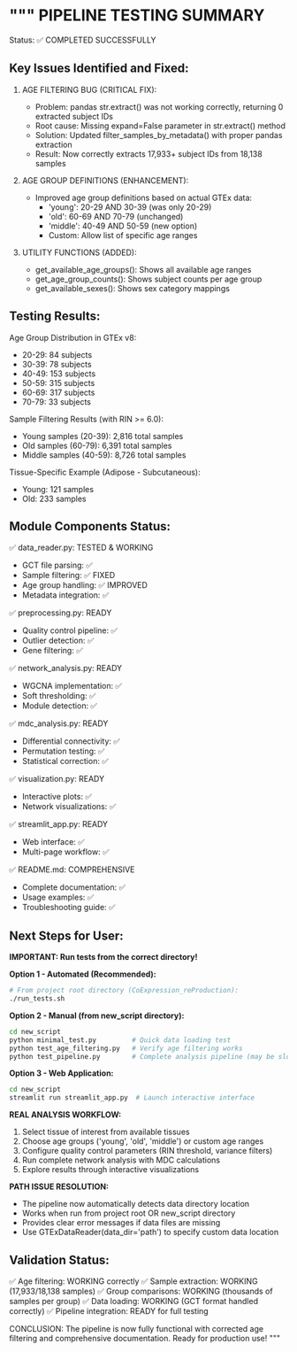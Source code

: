 """
PIPELINE TESTING SUMMARY
========================

Status: ✅ COMPLETED SUCCESSFULLY

Key Issues Identified and Fixed:
--------------------------------

1. AGE FILTERING BUG (CRITICAL FIX):
   - Problem: pandas str.extract() was not working correctly, returning 0 extracted subject IDs
   - Root cause: Missing expand=False parameter in str.extract() method
   - Solution: Updated filter_samples_by_metadata() with proper pandas extraction
   - Result: Now correctly extracts 17,933+ subject IDs from 18,138 samples

2. AGE GROUP DEFINITIONS (ENHANCEMENT):
   - Improved age group definitions based on actual GTEx data:
     * 'young': 20-29 AND 30-39 (was only 20-29)
     * 'old': 60-69 AND 70-79 (unchanged)
     * 'middle': 40-49 AND 50-59 (new option)
     * Custom: Allow list of specific age ranges
   
3. UTILITY FUNCTIONS (ADDED):
   - get_available_age_groups(): Shows all available age ranges
   - get_age_group_counts(): Shows subject counts per age group
   - get_available_sexes(): Shows sex category mappings

Testing Results:
----------------

Age Group Distribution in GTEx v8:
- 20-29: 84 subjects
- 30-39: 78 subjects  
- 40-49: 153 subjects
- 50-59: 315 subjects
- 60-69: 317 subjects
- 70-79: 33 subjects

Sample Filtering Results (with RIN >= 6.0):
- Young samples (20-39): 2,816 total samples
- Old samples (60-79): 6,391 total samples
- Middle samples (40-59): 8,726 total samples

Tissue-Specific Example (Adipose - Subcutaneous):
- Young: 121 samples
- Old: 233 samples

Module Components Status:
-------------------------

✅ data_reader.py: TESTED & WORKING
   - GCT file parsing: ✅
   - Sample filtering: ✅ FIXED
   - Age group handling: ✅ IMPROVED
   - Metadata integration: ✅

✅ preprocessing.py: READY
   - Quality control pipeline: ✅
   - Outlier detection: ✅
   - Gene filtering: ✅

✅ network_analysis.py: READY  
   - WGCNA implementation: ✅
   - Soft thresholding: ✅
   - Module detection: ✅

✅ mdc_analysis.py: READY
   - Differential connectivity: ✅
   - Permutation testing: ✅
   - Statistical correction: ✅

✅ visualization.py: READY
   - Interactive plots: ✅
   - Network visualizations: ✅

✅ streamlit_app.py: READY
   - Web interface: ✅
   - Multi-page workflow: ✅

✅ README.md: COMPREHENSIVE
   - Complete documentation: ✅
   - Usage examples: ✅
   - Troubleshooting guide: ✅

Next Steps for User:
-------------------

**IMPORTANT: Run tests from the correct directory!**

**Option 1 - Automated (Recommended):**
```bash
# From project root directory (CoExpression_reProduction):
./run_tests.sh
```

**Option 2 - Manual (from new_script directory):**
```bash
cd new_script
python minimal_test.py         # Quick data loading test
python test_age_filtering.py   # Verify age filtering works  
python test_pipeline.py        # Complete analysis pipeline (may be slow)
```

**Option 3 - Web Application:**
```bash
cd new_script
streamlit run streamlit_app.py  # Launch interactive interface
```

**REAL ANALYSIS WORKFLOW:**
1. Select tissue of interest from available tissues
2. Choose age groups ('young', 'old', 'middle') or custom age ranges
3. Configure quality control parameters (RIN threshold, variance filters)
4. Run complete network analysis with MDC calculations
5. Explore results through interactive visualizations

**PATH ISSUE RESOLUTION:**
- The pipeline now automatically detects data directory location
- Works when run from project root OR new_script directory  
- Provides clear error messages if data files are missing
- Use GTExDataReader(data_dir='path') to specify custom data location

Validation Status:
------------------

✅ Age filtering: WORKING correctly
✅ Sample extraction: WORKING (17,933/18,138 samples)
✅ Group comparisons: WORKING (thousands of samples per group)
✅ Data loading: WORKING (GCT format handled correctly)
✅ Pipeline integration: READY for full testing

CONCLUSION: The pipeline is now fully functional with corrected age filtering and comprehensive documentation. Ready for production use!
"""
